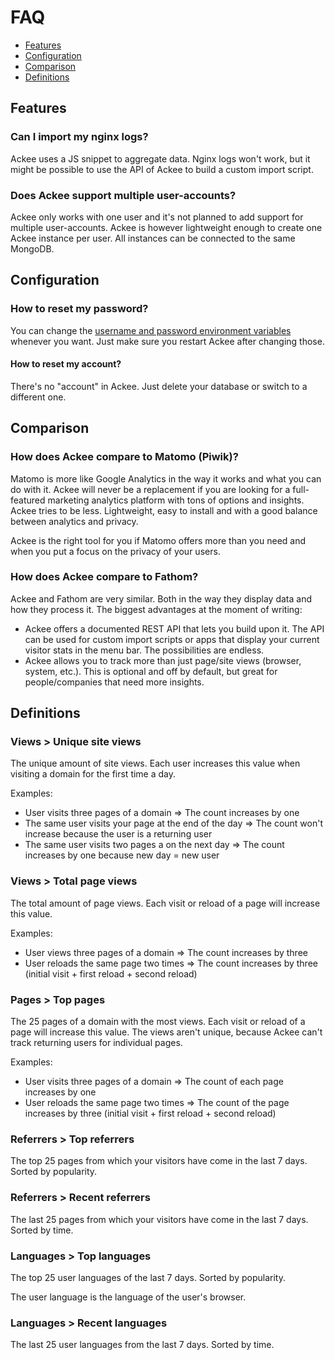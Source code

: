 # FAQ

- [Features](#features)
- [Configuration](#configuration)
- [Comparison](#comparison)
- [Definitions](#definitions)

## Features

### Can I import my nginx logs?

Ackee uses a JS snippet to aggregate data. Nginx logs won't work, but it might be possible to use the API of Ackee to build a custom import script.

### Does Ackee support multiple user-accounts?

Ackee only works with one user and it's not planned to add support for multiple user-accounts. Ackee is however lightweight enough to create one Ackee instance per user. All instances can be connected to the same MongoDB.

## Configuration

### How to reset my password?

You can change the [username and password environment variables](../README.md#username-and-password) whenever you want. Just make sure you restart Ackee after changing those.

#### How to reset my account?

There's no "account" in Ackee. Just delete your database or switch to a different one.

## Comparison

### How does Ackee compare to Matomo (Piwik)?

Matomo is more like Google Analytics in the way it works and what you can do with it. Ackee will never be a replacement if you are looking for a full-featured marketing analytics platform with tons of options and insights. Ackee tries to be less. Lightweight, easy to install and with a good balance between analytics and privacy.

Ackee is the right tool for you if Matomo offers more than you need and when you put a focus on the privacy of your users.

### How does Ackee compare to Fathom?

Ackee and Fathom are very similar. Both in the way they display data and how they process it. The biggest advantages at the moment of writing:

- Ackee offers a documented REST API that lets you build upon it. The API can be used for custom import scripts or apps that display your current visitor stats in the menu bar. The possibilities are endless.
- Ackee allows you to track more than just page/site views (browser, system, etc.). This is optional and off by default, but great for people/companies that need more insights.

## Definitions

### Views > Unique site views

The unique amount of site views. Each user increases this value when visiting a domain for the first time a day.

Examples:

- User visits three pages of a domain => The count increases by one
- The same user visits your page at the end of the day => The count won't increase because the user is a returning user
- The same user visits two pages a on the next day => The count increases by one because new day = new user

### Views > Total page views

The total amount of page views. Each visit or reload of a page will increase this value.

Examples:

- User views three pages of a domain => The count increases by three
- User reloads the same page two times => The count increases by three (initial visit + first reload + second reload)

### Pages > Top pages

The 25 pages of a domain with the most views. Each visit or reload of a page will increase this value. The views aren't unique, because Ackee can't track returning users for individual pages.

Examples:

- User visits three pages of a domain => The count of each page increases by one
- User reloads the same page two times => The count of the page increases by three (initial visit + first reload + second reload)

### Referrers > Top referrers

The top 25 pages from which your visitors have come in the last 7 days. Sorted by popularity.

### Referrers > Recent referrers

The last 25 pages from which your visitors have come in the last 7 days. Sorted by time.

### Languages > Top languages

The top 25 user languages of the last 7 days. Sorted by popularity.

The user language is the language of the user's browser.

### Languages > Recent languages

The last 25 user languages from the last 7 days. Sorted by time.